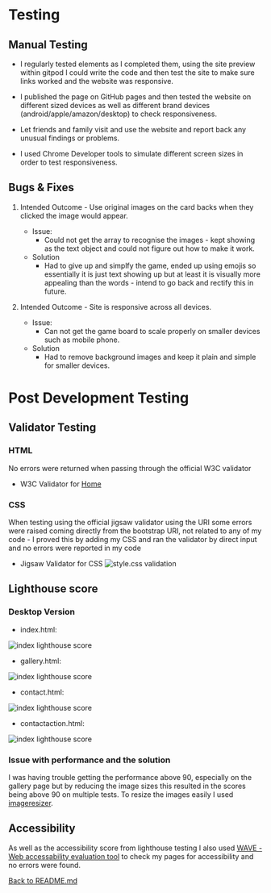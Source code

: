 # Testing

## Manual Testing

- I regularly tested elements as I completed them, using the site preview within gitpod I could write the code and then test the site to make sure links worked and the website was responsive.

- I published the page on GitHub pages and then tested the website on different sized devices as well as different brand devices (android/apple/amazon/desktop) 
 to check responsiveness. 

- Let friends and family visit and use the website and report back any unusual findings or problems. 

- I used Chrome Developer tools to simulate different screen sizes in order to test responsiveness.

## Bugs & Fixes

1. Intended Outcome - Use original images on the card backs when they clicked the image would appear. 
    - Issue:
        - Could not get the array to recognise the images - kept showing as the text object and could not figure out how to make it work. 
    - Solution
        - Had to give up and simplfy the game, ended up using emojis so essentially it is just text showing up but at least it is visually more appealing than the words - intend to go back and rectify this in future. 

2. Intended Outcome - Site is responsive across all devices.
    - Issue:
        - Can not get the game board to scale properly on smaller devices such as mobile phone. 
    - Solution
        - Had to remove background images and keep it plain and simple for smaller devices.
    

# Post Development Testing

## Validator Testing

### HTML
No errors were returned when passing through the official W3C validator
- W3C Validator for [Home](https://validator.w3.org/nu/?doc=https%3A%2F%2Fuctv9805.github.io%2Fchar-design-portfolio%2Findex.html)

### CSS
When testing using the official jigsaw validator using the URI some errors were raised coming directly from the bootstrap URI, not related to any of my code - I proved this by adding my CSS and ran the validator by direct input and no errors were reported in my code

- Jigsaw Validator for CSS ![style.css validation](assets/docs/screenshots/jigsawvalidation.png)

## Lighthouse score

### Desktop Version

- index.html:

![index lighthouse score](assets/docs/screenshots/indexlighthousedt.png)

- gallery.html:

![index lighthouse score](assets/docs/screenshots/gallerylighthousedt.png)

- contact.html:

![index lighthouse score](assets/docs/screenshots/contactlighthousedt.png)

- contactaction.html:

![index lighthouse score](assets/docs/screenshots/contactactiondt.png)

### Issue with performance and the solution
I was having trouble getting the performance above 90, especially on the gallery page but by reducing the image sizes this resulted in the scores being above 90 on multiple tests. To resize the images easily I used [imageresizer](https://imageresizer.com/).

## Accessibility

As well as the accessibility score from lighthouse testing I also used [WAVE - Web accessability evaluation tool](https://wave.webaim.org/extension/) to check my pages for accessibility and no errors were found.

[Back to README.md](README.md)